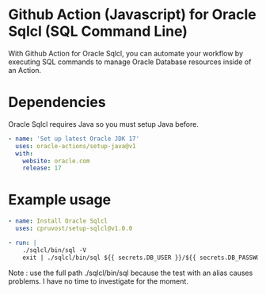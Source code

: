 # Github Action (Javascript) for Oracle Sqlcl (SQL Command Line)

With Github Action for Oracle Sqlcl, you can automate your workflow by executing SQL commands to manage Oracle Database resources inside of an Action.

# Dependencies
Oracle Sqlcl requires Java so you must setup Java before.

```yaml
- name: 'Set up latest Oracle JDK 17'
  uses: oracle-actions/setup-java@v1
  with:
    website: oracle.com
    release: 17 
```         

# Example usage
```yaml
- name: Install Oracle Sqlcl
  uses: cpruvost/setup-sqlcl@v1.0.0 

- run: |
    ./sqlcl/bin/sql -V
    exit | ./sqlcl/bin/sql ${{ secrets.DB_USER }}/${{ secrets.DB_PASSWORD }}@'${{  secrets.DB_URL }}' @./show_tables.sql  
```
Note : use the full path ./sqlcl/bin/sql because the test with an alias causes problems. I have no time to investigate for the moment.